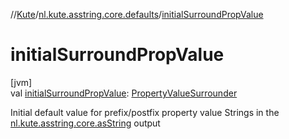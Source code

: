 //[Kute](../../index.md)/[nl.kute.asstring.core.defaults](index.md)/[initialSurroundPropValue](initial-surround-prop-value.md)

# initialSurroundPropValue

[jvm]\
val [initialSurroundPropValue](initial-surround-prop-value.md): [PropertyValueSurrounder](../nl.kute.asstring.annotation.option/-property-value-surrounder/index.md)

Initial default value for prefix/postfix property value Strings in the [nl.kute.asstring.core.asString](../nl.kute.asstring.core/as-string.md) output
